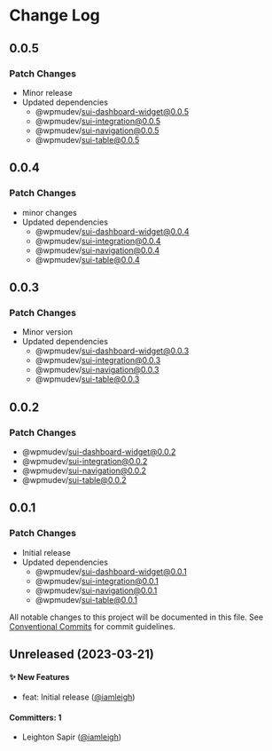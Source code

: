 # Change Log

## 0.0.5

### Patch Changes

- Minor release
- Updated dependencies
  - @wpmudev/sui-dashboard-widget@0.0.5
  - @wpmudev/sui-integration@0.0.5
  - @wpmudev/sui-navigation@0.0.5
  - @wpmudev/sui-table@0.0.5

## 0.0.4

### Patch Changes

- minor changes
- Updated dependencies
  - @wpmudev/sui-dashboard-widget@0.0.4
  - @wpmudev/sui-integration@0.0.4
  - @wpmudev/sui-navigation@0.0.4
  - @wpmudev/sui-table@0.0.4

## 0.0.3

### Patch Changes

- Minor version
- Updated dependencies
  - @wpmudev/sui-dashboard-widget@0.0.3
  - @wpmudev/sui-integration@0.0.3
  - @wpmudev/sui-navigation@0.0.3
  - @wpmudev/sui-table@0.0.3

## 0.0.2

### Patch Changes

- @wpmudev/sui-dashboard-widget@0.0.2
- @wpmudev/sui-integration@0.0.2
- @wpmudev/sui-navigation@0.0.2
- @wpmudev/sui-table@0.0.2

## 0.0.1

### Patch Changes

- Initial release
- Updated dependencies
  - @wpmudev/sui-dashboard-widget@0.0.1
  - @wpmudev/sui-integration@0.0.1
  - @wpmudev/sui-navigation@0.0.1
  - @wpmudev/sui-table@0.0.1

All notable changes to this project will be documented in this file. See
[Conventional Commits](https://conventionalcommits.org/) for commit guidelines.

## Unreleased (2023-03-21)

#### ✨ New Features

- feat: Initial release ([@iamleigh](https://github.com/iamleigh))

#### Committers: 1

- Leighton Sapir ([@iamleigh](https://github.com/iamleigh))
